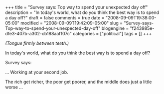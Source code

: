 +++
title = "Survey says: Top way to spend your unexpected day off"
description = "In today's world, what do you think the best way is to spend a day off?"
draft = false
comments = true
date = "2008-09-09T19:38:00-05:00"
modified = "2008-09-09T19:42:09-05:00"
slug = "Survey-says-Top-way-to-spend-your-unexpected-day-off"
blogengine = "f243985e-dfe3-407b-a302-cb188aaf107c"
categories = ["political"]
tags = []
+++

<p>
<em>(Tongue firmly between&nbsp;teeth.)</em>&nbsp;
</p>
<p>
In today&#39;s world, what do you think the best way is to spend a day off? 
</p>
<p>
Survey says:
</p>
<p>
... Working at your second job. 
</p>
<p>
The rich get richer, the poor get poorer, and the middle does just a little worse ... 
</p>


